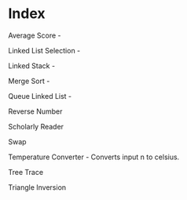 # Index 

Average Score - 

Linked List Selection -

Linked Stack -

Merge Sort -

Queue Linked List - 


Reverse Number

Scholarly Reader

Swap

Temperature Converter - Converts input n to celsius.


Tree Trace


Triangle Inversion
